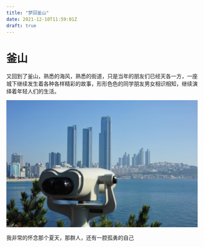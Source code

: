 ```yaml
---
title: "梦回釜山"
date: 2021-12-10T11:59:01Z
draft: true
---
```


# 釜山
又回到了釜山，熟悉的海风，熟悉的街道，只是当年的朋友们已经天各一方，一座城下继续发生着各种各样精彩的故事，形形色色的同学朋友男女相识相知，继续演绎着年轻人们的生活。


![](image/4F9CB474-364C-4698-A4CD-011305A5E9FF.jpg)

我非常的怀念那个夏天，那群人，还有一腔孤勇的自己






